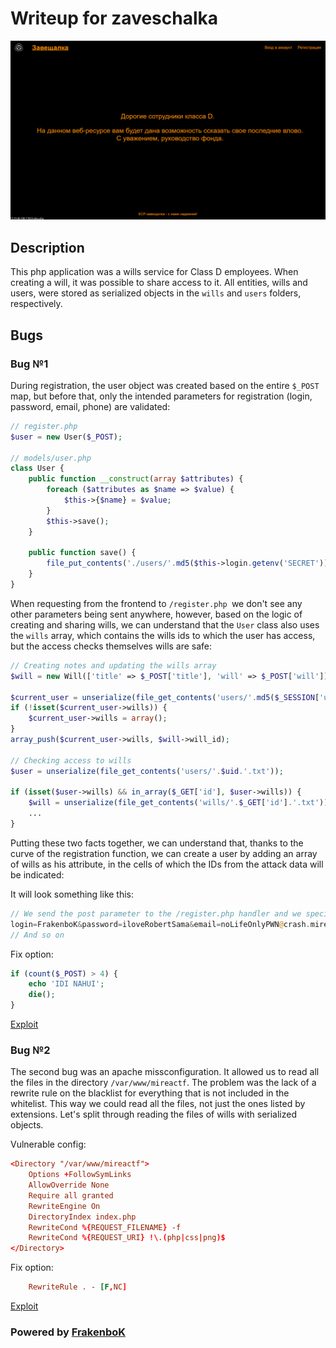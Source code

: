 # Writeup for zaveschalka

![service](img/service.png)

## Description

This php application was a wills service for Class D employees. When creating a will, it was possible to share access to it. All entities, wills and users, were stored as serialized objects in the `wills` and `users` folders, respectively.

## Bugs

### Bug №1

During registration, the user object was created based on the entire `$_POST` map, but before that, only the intended parameters for registration (login, password, email, phone) are validated:

``` php
// register.php
$user = new User($_POST);

// models/user.php
class User {
    public function __construct(array $attributes) {
        foreach ($attributes as $name => $value) {
            $this->{$name} = $value;
        }
        $this->save();
    }

    public function save() {
        file_put_contents('./users/'.md5($this->login.getenv('SECRET')).'.txt', serialize($this));
    }
}
```

When requesting from the frontend to `/register.php `we don't see any other parameters being sent anywhere, however, based on the logic of creating and sharing wills, we can understand that the `User` class also uses the `wills` array, which contains the wills ids to which the user has access, but the access checks themselves wills are safe:

```php
// Creating notes and updating the wills array
$will = new Will(['title' => $_POST['title'], 'will' => $_POST['will']]);

$current_user = unserialize(file_get_contents('users/'.md5($_SESSION['user'].getenv('SECRET')).'.txt'));
if (!isset($current_user->wills)) {
    $current_user->wills = array();
}
array_push($current_user->wills, $will->will_id); 

// Checking access to wills
$user = unserialize(file_get_contents('users/'.$uid.'.txt'));

if (isset($user->wills) && in_array($_GET['id'], $user->wills)) {
    $will = unserialize(file_get_contents('wills/'.$_GET['id'].'.txt'));
    ...
}
```

Putting these two facts together, we can understand that, thanks to the curve of the registration function, we can create a user by adding an array of wills as his attribute, in the cells of which the IDs from the attack data will be indicated:

It will look something like this:

``` php
// We send the post parameter to the /register.php handler and we specify something like as the date:
login=FrakenboK&password=iloveRobertSama&email=noLifeOnlyPWN@crash.mirea&phone=1337&wills[0]=<will_id>&wills[1]=<will_id>&...
// And so on
```

Fix option:

``` php
if (count($_POST) > 4) {
    echo 'IDI NAHUI';
    die();
}
```

[Exploit](./exploit/exploit_object_injection.py)

### Bug №2

The second bug was an apache missconfiguration. It allowed us to read all the files in the directory `/var/www/mireactf`. The problem was the lack of a rewrite rule on the blacklist for everything that is not included in the whitelist. This way we could read all the files, not just the ones listed by extensions. Let's split through reading the files of wills with serialized objects.

Vulnerable config:

``` conf
<Directory "/var/www/mireactf">
    Options +FollowSymLinks
    AllowOverride None
    Require all granted
    RewriteEngine On
    DirectoryIndex index.php
    RewriteCond %{REQUEST_FILENAME} -f
    RewriteCond %{REQUEST_URI} !\.(php|css|png)$
</Directory>
```

Fix option:

``` conf
    RewriteRule . - [F,NC]
```

[Exploit](./exploit/exploit_apache_missconfig.py)

### Powered by [FrakenboK](https://t.me/helloworlddlrowolleh)